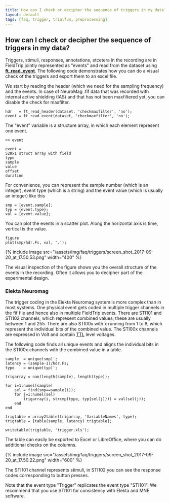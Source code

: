 ```yaml
---
title: How can I check or decipher the sequence of triggers in my data?
layout: default
tags: [faq, trigger, trialfun, preprocessing]
---
```


## How can I check or decipher the sequence of triggers in my data?

Triggers, stimuli, responses, annotations, etcetera in the recording are in FieldTrip jointly represented as "events" and read from the dataset using **[ft_read_event](/reference/ft_read_event)**. The following code demonstrates how you can do a visual check of the triggers and export them to an excel file.

We start by reading the header (which we need for the sampling frequency) and the events. In case of NeuroMag .fif data that was recorded with internal active shielding (IAS) and that has not been maxfiltered yet, you can disable the check for maxfilter. 

    hdr   = ft_read_header(dataset, 'checkmaxfilter', 'no');
    event = ft_read_event(dataset, 'checkmaxfilter', 'no');

The "event" variable is a structure array, in which each element represent one event.

    >> event
    
    event = 
    528x1 struct array with field
    type
    sample
    value
    offset
    duration

For convenience, you can represent the sample number (which is an integer), event type (which is a string) and the event value (which is usually an integer) like this

    smp = [event.sample];
    typ = {event.type};
    val = [event.value];

You can plot the events in a scatter plot. Along the horizontal axis is time, vertical is the value.

    figure
    plot(smp/hdr.Fs, val, '.');

{% include image src="/assets/img/faq/triggers/screen_shot_2017-09-20_at_17.50.53.png" width="400" %}

The visual inspection of the figure shows you the overall structure of the events in the recording. Often it allows you to decipher part of the experimental design.

### Elekta Neuromag

The trigger coding in the Elekta Neuromag system is more complex than in most systems. One physical event gets coded in multiple trigger channels in the fif file and hence also in multiple FieldTrip events. There are STI101 and STI102 channels, which represent combined values; these are usually between 1 and 255. There are also STI00x with x running from 1 to 8, which represent the individual bits of the combined value. The STI00x channels are expressed in Volt and contain [TTL](https://en.wikipedia.org/wiki/Transistor–transistor_logic) level voltages.

The following code finds all unique events and aligns the individual bits in the STI00x channels with the combined value in a table. 

	
	sample  = unique(smp)';
	latency = (sample-1)/hdr.Fs;
	type    = unique(typ)';
	
	trigarray = nan(length(sample), length(type));
	
	for i=1:numel(sample)
	    sel = find(smp==sample(i));
	    for j=1:numel(sel)
	        trigarray(i, strcmp(type, typ{sel(j)})) = val(sel(j));
	    end
	end
	
	trigtable = array2table(trigarray, 'VariableNames', type);
	trigtable = [table(sample, latency) trigtable];
	
	writetable(trigtable, 'trigger.xls');

The table can easily be exported to Excel or LibreOffice, where you can do additional checks on the columns. 

{% include image src="/assets/img/faq/triggers/screen_shot_2017-09-20_at_17.50.22.png" width="600" %}

The STI101 channel represents stimuli, in STI102 you can see the response codes corresponding to button presses.

Note that the event type "Trigger" replicates the event type "STI101". We recommend that you use STI101 for consistency with Elekta and MNE software.

